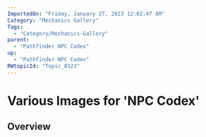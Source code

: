 ```yaml
---
ImportedOn: "Friday, January 27, 2023 12:02:47 AM"
Category: "Mechanics Gallery"
Tags:
  - "Category/Mechanics-Gallery"
parent:
  - "Pathfinder NPC Codex"
up:
  - "Pathfinder NPC Codex"
RWtopicId: "Topic_8323"
---
```

# Various Images for 'NPC Codex'
## Overview
